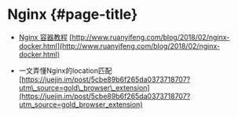 # Nginx {#page-title}

* [Nginx 容器教程](http://www.ruanyifeng.com/blog/2018/02/nginx-docker.html) [http://www.ruanyifeng.com/blog/2018/02/nginx-docker.html](http://www.ruanyifeng.com/blog/2018/02/nginx-docker.html)

* 一文弄懂Nginx的location匹配 [https://juejin.im/post/5cbe89b6f265da0373718707?utm\_source=gold\_browser\_extension](https://juejin.im/post/5cbe89b6f265da0373718707?utm_source=gold_browser_extension)



